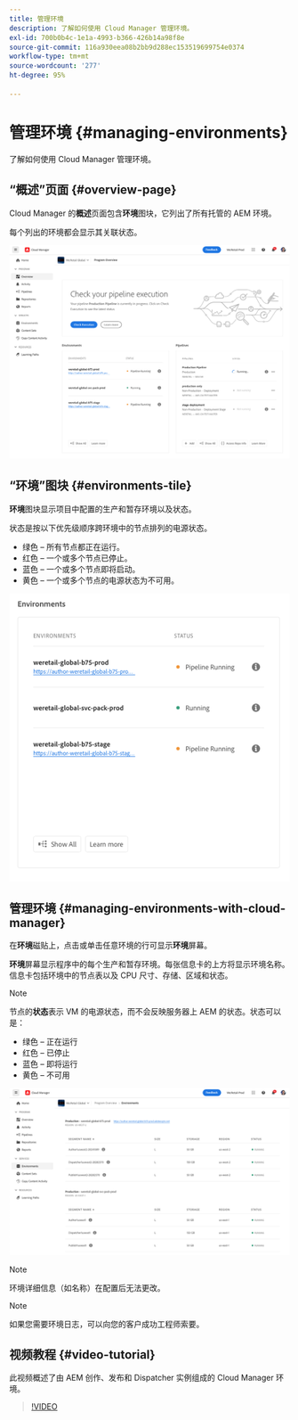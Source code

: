 ```yaml
---
title: 管理环境
description: 了解如何使用 Cloud Manager 管理环境。
exl-id: 700b0b4c-1e1a-4993-b366-426b14a98f8e
source-git-commit: 116a930eea08b2bb9d288ec153519699754e0374
workflow-type: tm+mt
source-wordcount: '277'
ht-degree: 95%

---
```



# 管理环境 {#managing-environments}

了解如何使用 Cloud Manager 管理环境。

## “概述”页面 {#overview-page}

Cloud Manager 的&#x200B;**概述**&#x200B;页面包含&#x200B;**环境**&#x200B;图块，它列出了所有托管的 AEM 环境。

每个列出的环境都会显示其关联状态。

![“概述”页面](/help/assets/Manage-Environ-Overview.png)

## “环境”图块 {#environments-tile}

**环境**&#x200B;图块显示项目中配置的生产和暂存环境以及状态。

状态是按以下优先级顺序跨环境中的节点排列的电源状态。

* 绿色 – 所有节点都正在运行。
* 红色 – 一个或多个节点已停止。
* 蓝色 – 一个或多个节点即将启动。
* 黄色 – 一个或多个节点的电源状态为不可用。

![“环境”图块](/help/assets/Environments-card-new.png)

## 管理环境 {#managing-environments-with-cloud-manager}

在&#x200B;**环境**&#x200B;磁贴上，点击或单击任意环境的行可显示&#x200B;**环境**&#x200B;屏幕。

**环境**&#x200B;屏幕显示程序中的每个生产和暂存环境。每张信息卡的上方将显示环境名称。信息卡包括环境中的节点表以及 CPU 尺寸、存储、区域和状态。

>[!NOTE]
>
>节点的&#x200B;**状态**&#x200B;表示 VM 的电源状态，而不会反映服务器上 AEM 的状态。状态可以是：

* 绿色 – 正在运行
* 红色 – 已停止
* 蓝色 – 即将运行
* 黄色 – 不可用

![“环境”信息卡](/help/assets/Environments-tab.png)

>[!NOTE]
>
>环境详细信息（如名称）在配置后无法更改。

>[!NOTE]
>
>如果您需要环境日志，可以向您的客户成功工程师索要。

## 视频教程 {#video-tutorial}

此视频概述了由 AEM 创作、发布和 Dispatcher 实例组成的 Cloud Manager 环境。

>[!VIDEO](https://video.tv.adobe.com/v/26318/)
